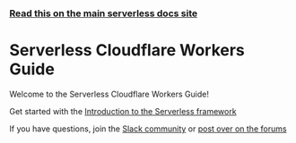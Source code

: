 <!--
title: Serverless - Cloudflare Workers
menuText: Guide
layout: Doc
-->

<!-- DOCS-SITE-LINK:START automatically generated  -->

### [Read this on the main serverless docs site](https://www.serverless.com/framework/docs/providers/cloudflare/guide/)

<!-- DOCS-SITE-LINK:END -->

# Serverless Cloudflare Workers Guide

Welcome to the Serverless Cloudflare Workers Guide!

Get started with the [Introduction to the Serverless framework](./intro.md)

If you have questions, join the [Slack community](https://serverless.com/slack) or [post over on the forums](http://forum.serverless.com/)
